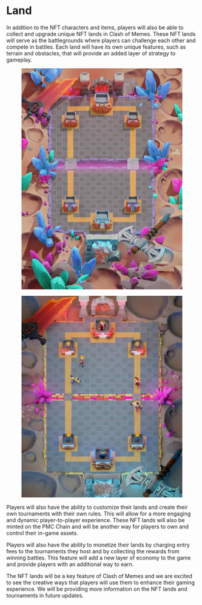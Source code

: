 # Land

In addition to the NFT characters and items, players will also be able to collect and upgrade unique NFT lands in Clash of Memes. These NFT lands will serve as the battlegrounds where players can challenge each other and compete in battles. Each land will have its own unique features, such as terrain and obstacles, that will provide an added layer of strategy to gameplay.

<div>

<figure><img src="../../../../.gitbook/assets/WhatsApp Image 2023-01-10 at 1.21.13 AM.jpeg" alt=""><figcaption></figcaption></figure>

 

<figure><img src="../../../../.gitbook/assets/WhatsApp Image 2023-01-16 at 4.21.28 AM.jpeg" alt=""><figcaption></figcaption></figure>

</div>



Players will also have the ability to customize their lands and create their own tournaments with their own rules. This will allow for a more engaging and dynamic player-to-player experience. These NFT lands will also be minted on the PMC Chain and will be another way for players to own and control their in-game assets.

Players will also have the ability to monetize their lands by charging entry fees to the tournaments they host and by collecting the rewards from winning battles. This feature will add a new layer of economy to the game and provide players with an additional way to earn.

The NFT lands will be a key feature of Clash of Memes and we are excited to see the creative ways that players will use them to enhance their gaming experience. We will be providing more information on the NFT lands and tournaments in future updates.
